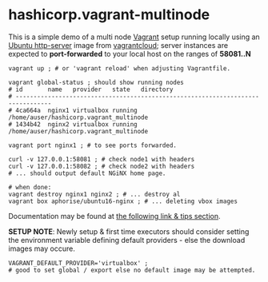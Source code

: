 # hashicorp.vagrant-multinode
This is a simple demo of a multi node [Vagrant](https://github.com/hashicorp/vagrant) setup running locally using an [Ubuntu http-server](https://app.vagrantup.com/aphorise/boxes/ubuntu16-nginx) image from [vagrantcloud](https://app.vagrantup.com/boxes/search); server instances are expected to **port-forwarded** to your local host on the ranges of **58081..N**

```
vagrant up ; # or 'vagrant reload' when adjusting Vagrantfile.

vagrant global-status ; should show running nodes
# id       name   provider   state   directory
# --------------------------------------------------------------------------------
# 4ca664a  nginx1 virtualbox running /home/auser/hashicorp.vagrant_multinode
# 1434b42  nginx2 virtualbox running /home/auser/hashicorp.vagrant_multinode

vagrant port nginx1 ; # to see ports forwarded.

curl -v 127.0.0.1:58081 ; # check node1 with headers
curl -v 127.0.0.1:58082 ; # check node2 with headers
# ... should output default NGiNX home page.

# when done:
vagrant destroy nginx1 nginx2 ; # ... destroy al
vagrant box aphorise/ubuntu16-nginx ; # ... deleting vbox images
```

Documentation may be found at [the following link & tips section](https://www.vagrantup.com/docs/vagrantfile/tips.html).


**SETUP NOTE**: Newly setup & first time executors should consider setting the environment variable defining default providers - else the download images may occure.
```
VAGRANT_DEFAULT_PROVIDER='virtualbox' ;
# good to set global / export else no default image may be attempted.
```
